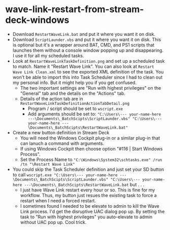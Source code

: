 # wave-link-restart-from-stream-deck-windows

- Download `RestartWaveLink.bat` and put it where you want it on disk.
- Download `ScriptLaunder.vbs` and put it where you want it on disk. This is optional but it's a wrapper around BAT, CMD, and PS1 scripts that launches them without a console window popping up and disappearing. I use it for all my scheduled tasks.
- Look at `RestartWaveLinkTaskDefinition.png` and set up a scheduled task to match. Name it "Restart Wave Link". You can also look at `Restart Wave Link Clean.xml` to see the exported XML definition of the task. You won't be able to import this into Task Scheduler since I had to clean out my personal info. But it might help you if you get confused.
    - The two important settings are "Run with highest privileges" on the "General" tab and the details on the "Actions" tab.
    - Details of the action tab are in `RestartWaveLinkTaskDefinitionActionTabDetail.png`
        - Program / script should be set to `wscript.exe`
        - Add arguments should be set to: `"C:\Users\--- your-name-here ---\Documents\_BatchScipts\ScriptLaunder.vbs" "C:\Users\--- your-name-here ---\Documents\_BatchScipts\RestartWaveLink.bat"`
- Create a new button definition in Stream Deck
    - You will need the Windows Cockpit plug-in or a similar plug-in that can lanuch a command with arguments.
    - If using Windows Cockpit then choose option "#116 | Start Windows Process".
    - Set the Process Name to `"C:\Windows\System32\schtasks.exe" /run /tn "\Restart Wave Link"`
- You could skip the Task Scheduler definition and just set your SD button to call `wscript.exe "C:\Users\--- your-name-here ---\Documents\_BatchScipts\ScriptLaunder.vbs" "C:\Users\--- your-name-here ---\Documents\_BatchScipts\RestartWaveLink.bat` but . . .
    - I just have Wave Link restart every hour or so. This is fine for my workflow. Thus, my button just resues the existing task to force a restart when I need a forced restart.
    - I sometimes found I needed to be elevate to admin to kill the Wave Link process. I'd get the disruptive UAC dialog pop up. By setting the task to "Run with highest privileges" you auto-elevate to admin without UAC pop up. Cool trick. 
